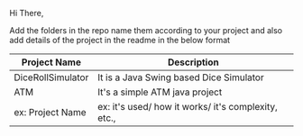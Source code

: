 Hi There,

Add the folders in the repo name them according to your project and also add details of the project in the readme in the below format

| Project Name      | Description |
| ----------- | ----------- |
| DiceRollSimulator    | It is a Java Swing based Dice Simulator  |
| ATM | It's a simple ATM java project |
| ex: Project Name      | ex: it's used/ how it works/ it's complexity, etc.,  |

